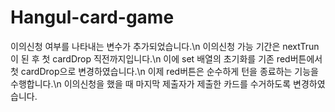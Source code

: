 # Hangul-card-game

이의신청 여부를 나타내는 변수가 추가되었습니다.\n
이의신청 가능 기간은 nextTrun이 된 후 첫 cardDrop 직전까지입니다.\n
이에 set 배열의 초기화를 기존 red버튼에서 첫 cardDrop으로 변경하였습니다.\n
이제 red버튼은 순수하게 턴을 종료하는 기능을 수행합니다.\n
이의신청을 했을 때 마지막 제출자가 제출한 카드를 수거하도록 변경하였습니다.
